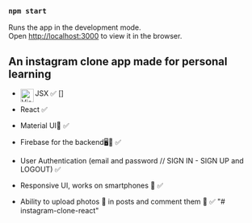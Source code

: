 ### `npm start`

Runs the app in the development mode.<br />
Open [http://localhost:3000](http://localhost:3000) to view it in the browser.

## An instagram clone app made for personal learning

- JSX ✅
[<img align="left" alt="Visual Studio Code" width="26px" src="https://raw.githubusercontent.com/jsx-ir/logo/master/jsx.png"/>]

- React ✅
- Material UI🎨 ✅
- Firebase for the backend🖥📡 ✅
- User Authentication (email and password // SIGN IN - SIGN UP and LOGOUT) ✅
- Responsive UI, works on smartphones 📱 ✅
- Ability to upload photos 📸 in posts and comment them 💬 ✅
"# instagram-clone-react" 
